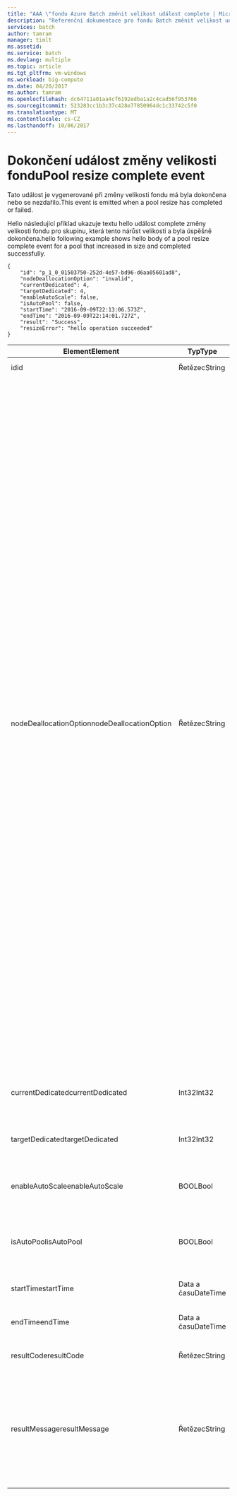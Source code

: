 ```yaml
---
title: "AAA \"fondu Azure Batch změnit velikost událost complete | Microsoft Docs\""
description: "Referenční dokumentace pro fondu Batch změnit velikost událost complete."
services: batch
author: tamram
manager: timlt
ms.assetid: 
ms.service: batch
ms.devlang: multiple
ms.topic: article
ms.tgt_pltfrm: vm-windows
ms.workload: big-compute
ms.date: 04/20/2017
ms.author: tamram
ms.openlocfilehash: dc64711a01aa4cf6192edba1a2c4cad56f953766
ms.sourcegitcommit: 523283cc1b3c37c428e77850964dc1c33742c5f0
ms.translationtype: MT
ms.contentlocale: cs-CZ
ms.lasthandoff: 10/06/2017
---
```

# <a name="pool-resize-complete-event"></a><span data-ttu-id="8972a-103">Dokončení událost změny velikosti fondu</span><span class="sxs-lookup"><span data-stu-id="8972a-103">Pool resize complete event</span></span>

 <span data-ttu-id="8972a-104">Tato událost je vygenerované při změny velikosti fondu má byla dokončena nebo se nezdařilo.</span><span class="sxs-lookup"><span data-stu-id="8972a-104">This event is emitted when a pool resize has completed or failed.</span></span>

 <span data-ttu-id="8972a-105">Hello následující příklad ukazuje textu hello událost complete změny velikosti fondu pro skupinu, která tento nárůst velikosti a byla úspěšně dokončena.</span><span class="sxs-lookup"><span data-stu-id="8972a-105">hello following example shows hello body of a pool resize complete event for a pool that increased in size and completed successfully.</span></span>

```
{
    "id": "p_1_0_01503750-252d-4e57-bd96-d6aa05601ad8",
    "nodeDeallocationOption": "invalid",
    "currentDedicated": 4,
    "targetDedicated": 4,
    "enableAutoScale": false,
    "isAutoPool": false,
    "startTime": "2016-09-09T22:13:06.573Z",
    "endTime": "2016-09-09T22:14:01.727Z",
    "result": "Success",
    "resizeError": "hello operation succeeded"
}
```

|<span data-ttu-id="8972a-106">Element</span><span class="sxs-lookup"><span data-stu-id="8972a-106">Element</span></span>|<span data-ttu-id="8972a-107">Typ</span><span class="sxs-lookup"><span data-stu-id="8972a-107">Type</span></span>|<span data-ttu-id="8972a-108">Poznámky</span><span class="sxs-lookup"><span data-stu-id="8972a-108">Notes</span></span>|
|-------------|----------|-----------|
|<span data-ttu-id="8972a-109">id</span><span class="sxs-lookup"><span data-stu-id="8972a-109">id</span></span>|<span data-ttu-id="8972a-110">Řetězec</span><span class="sxs-lookup"><span data-stu-id="8972a-110">String</span></span>|<span data-ttu-id="8972a-111">Hello id fondu hello.</span><span class="sxs-lookup"><span data-stu-id="8972a-111">hello id of hello pool.</span></span>|
|<span data-ttu-id="8972a-112">nodeDeallocationOption</span><span class="sxs-lookup"><span data-stu-id="8972a-112">nodeDeallocationOption</span></span>|<span data-ttu-id="8972a-113">Řetězec</span><span class="sxs-lookup"><span data-stu-id="8972a-113">String</span></span>|<span data-ttu-id="8972a-114">Určuje, kdy může odebrat uzly hello fondu, pokud zmenšování velikosti fondu hello.</span><span class="sxs-lookup"><span data-stu-id="8972a-114">Specifies when nodes may be removed from hello pool, if hello pool size is decreasing.</span></span><br /><br /> <span data-ttu-id="8972a-115">Možné hodnoty:</span><span class="sxs-lookup"><span data-stu-id="8972a-115">Possible values are:</span></span><br /><br /> <span data-ttu-id="8972a-116">**requeue** – ukončí se všechny spuštěné úlohy a znovu je.</span><span class="sxs-lookup"><span data-stu-id="8972a-116">**requeue** – Terminate running tasks and requeue them.</span></span> <span data-ttu-id="8972a-117">Hello úkoly se znovu spustí, když je povolena úloha hello.</span><span class="sxs-lookup"><span data-stu-id="8972a-117">hello tasks will run again when hello job is enabled.</span></span> <span data-ttu-id="8972a-118">Odeberte uzly, jakmile úkoly ukončí.</span><span class="sxs-lookup"><span data-stu-id="8972a-118">Remove nodes as soon as tasks have been terminated.</span></span><br /><br /> <span data-ttu-id="8972a-119">**Ukončit** – ukončit spuštěné úkoly.</span><span class="sxs-lookup"><span data-stu-id="8972a-119">**terminate** – Terminate running tasks.</span></span> <span data-ttu-id="8972a-120">Hello úkoly se znovu nespustí.</span><span class="sxs-lookup"><span data-stu-id="8972a-120">hello tasks will not run again.</span></span> <span data-ttu-id="8972a-121">Odeberte uzly, jakmile úkoly ukončí.</span><span class="sxs-lookup"><span data-stu-id="8972a-121">Remove nodes as soon as tasks have been terminated.</span></span><br /><br /> <span data-ttu-id="8972a-122">**taskcompletion** – povolit aktuálně spuštěné úlohy toocomplete.</span><span class="sxs-lookup"><span data-stu-id="8972a-122">**taskcompletion** – Allow currently running tasks toocomplete.</span></span> <span data-ttu-id="8972a-123">Plánovat žádné nové úkoly při čekání.</span><span class="sxs-lookup"><span data-stu-id="8972a-123">Schedule no new tasks while waiting.</span></span> <span data-ttu-id="8972a-124">Odeberte uzly po dokončení všech úloh.</span><span class="sxs-lookup"><span data-stu-id="8972a-124">Remove nodes when all tasks have completed.</span></span><br /><br /> <span data-ttu-id="8972a-125">**Retaineddata** – povolit aktuálně spuštěné úlohy toocomplete a potom počkejte, než všech úkolů tooexpire období uchovávání dat.</span><span class="sxs-lookup"><span data-stu-id="8972a-125">**Retaineddata** -  Allow currently running tasks toocomplete, then wait for all task data retention periods tooexpire.</span></span> <span data-ttu-id="8972a-126">Plánovat žádné nové úkoly při čekání.</span><span class="sxs-lookup"><span data-stu-id="8972a-126">Schedule no new tasks while waiting.</span></span> <span data-ttu-id="8972a-127">Odeberte uzly, pokud vypršela platnost období uchovávání všech úloh.</span><span class="sxs-lookup"><span data-stu-id="8972a-127">Remove nodes when all task retention periods have expired.</span></span><br /><br /> <span data-ttu-id="8972a-128">Hello výchozí hodnota je requeue.</span><span class="sxs-lookup"><span data-stu-id="8972a-128">hello default value is requeue.</span></span><br /><br /> <span data-ttu-id="8972a-129">Pokud je zvýšení velikosti fondu hello pak hello hodnota příliš**neplatný**.</span><span class="sxs-lookup"><span data-stu-id="8972a-129">If hello pool size is increasing then hello value is set too**invalid**.</span></span>|
|<span data-ttu-id="8972a-130">currentDedicated</span><span class="sxs-lookup"><span data-stu-id="8972a-130">currentDedicated</span></span>|<span data-ttu-id="8972a-131">Int32</span><span class="sxs-lookup"><span data-stu-id="8972a-131">Int32</span></span>|<span data-ttu-id="8972a-132">Hello počet výpočetních uzlů aktuálně přiřazená toohello fondu.</span><span class="sxs-lookup"><span data-stu-id="8972a-132">hello number of compute nodes currently assigned toohello pool.</span></span>|
|<span data-ttu-id="8972a-133">targetDedicated</span><span class="sxs-lookup"><span data-stu-id="8972a-133">targetDedicated</span></span>|<span data-ttu-id="8972a-134">Int32</span><span class="sxs-lookup"><span data-stu-id="8972a-134">Int32</span></span>|<span data-ttu-id="8972a-135">Hello počet výpočetních uzlů, které jsou požadovány pro fond hello.</span><span class="sxs-lookup"><span data-stu-id="8972a-135">hello number of compute nodes that are requested for hello pool.</span></span>|
|<span data-ttu-id="8972a-136">enableAutoScale</span><span class="sxs-lookup"><span data-stu-id="8972a-136">enableAutoScale</span></span>|<span data-ttu-id="8972a-137">BOOL</span><span class="sxs-lookup"><span data-stu-id="8972a-137">Bool</span></span>|<span data-ttu-id="8972a-138">Určuje, zda velikost fondu hello automaticky přizpůsobí v čase.</span><span class="sxs-lookup"><span data-stu-id="8972a-138">Specifies whether hello pool size automatically adjusts over time.</span></span>|
|<span data-ttu-id="8972a-139">isAutoPool</span><span class="sxs-lookup"><span data-stu-id="8972a-139">isAutoPool</span></span>|<span data-ttu-id="8972a-140">BOOL</span><span class="sxs-lookup"><span data-stu-id="8972a-140">Bool</span></span>|<span data-ttu-id="8972a-141">Určuje, zda hello fondu se vytvořil prostřednictvím úlohy AutoPool mechanismus.</span><span class="sxs-lookup"><span data-stu-id="8972a-141">Specifies whether hello pool was created via a job's AutoPool mechanism.</span></span>|
|<span data-ttu-id="8972a-142">startTime</span><span class="sxs-lookup"><span data-stu-id="8972a-142">startTime</span></span>|<span data-ttu-id="8972a-143">Data a času</span><span class="sxs-lookup"><span data-stu-id="8972a-143">DateTime</span></span>|<span data-ttu-id="8972a-144">Dobrý den, když velikost fondu hello spustit.</span><span class="sxs-lookup"><span data-stu-id="8972a-144">hello time hello pool resize started.</span></span>|
|<span data-ttu-id="8972a-145">endTime</span><span class="sxs-lookup"><span data-stu-id="8972a-145">endTime</span></span>|<span data-ttu-id="8972a-146">Data a času</span><span class="sxs-lookup"><span data-stu-id="8972a-146">DateTime</span></span>|<span data-ttu-id="8972a-147">Dobrý den, když velikost fondu hello dokončit.</span><span class="sxs-lookup"><span data-stu-id="8972a-147">hello time hello pool resize completed.</span></span>|
|<span data-ttu-id="8972a-148">resultCode</span><span class="sxs-lookup"><span data-stu-id="8972a-148">resultCode</span></span>|<span data-ttu-id="8972a-149">Řetězec</span><span class="sxs-lookup"><span data-stu-id="8972a-149">String</span></span>|<span data-ttu-id="8972a-150">změnit velikost Hello výsledek hello.</span><span class="sxs-lookup"><span data-stu-id="8972a-150">hello result of hello resize.</span></span>|
|<span data-ttu-id="8972a-151">resultMessage</span><span class="sxs-lookup"><span data-stu-id="8972a-151">resultMessage</span></span>|<span data-ttu-id="8972a-152">Řetězec</span><span class="sxs-lookup"><span data-stu-id="8972a-152">String</span></span>|<span data-ttu-id="8972a-153">Chyba změny velikosti Hello obsahuje hello podrobnosti výsledku hello.</span><span class="sxs-lookup"><span data-stu-id="8972a-153">hello resize error includes hello details of hello result.</span></span><br /><br /> <span data-ttu-id="8972a-154">Pokud velikost hello byla úspěšně dokončena ho stavy, které hello operace byla úspěšná.</span><span class="sxs-lookup"><span data-stu-id="8972a-154">If hello resize completed successfully it states that hello operation succeeded.</span></span>|

